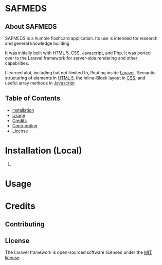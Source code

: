 # SAFMEDS

## About SAFMEDS

SAFMEDS is a humble flashcard application.
Its use is intended for research and general knowledge building. 

It was initially built with HTML 5, CSS, Javascript, and Php. 
It was ported over to the Laravel framework for server-side rendering and other capabilities.

I learned alot, including but not liimited to, Routing inside [Laravel](https://laravel.com/docs/10.x/routing#route-parameters), Semantic structuring of elements in [HTML 5](https://www.w3schools.com/html/html5_semantic_elements.asp), the Inline-Block layout in [CSS](https://www.w3schools.com/css/css_inline-block.asp), and useful array methods in [Javascript](https://www.w3schools.com/js/js_array_methods.asp).


## Table of Contents

- [Installation](#installation)
- [Usage](#usage)
- [Credits](#credits)
- [Contributing](#contributing)
- [License](#license)

# Installation (Local)
1.
# Usage
# Credits

## Contributing


## License

The Laravel framework is open-sourced software licensed under the [MIT license](https://opensource.org/licenses/MIT).
